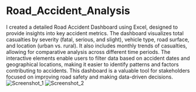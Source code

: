 # Road_Accident_Analysis
I created a detailed Road Accident Dashboard using Excel, designed to provide insights into key accident metrics. The dashboard visualizes total casualties by severity (fatal, serious, and slight), vehicle type, road surface, and location (urban vs. rural). It also includes monthly trends of casualties, allowing for comparative analysis across different time periods. The interactive elements enable users to filter data based on accident dates and geographical locations, making it easier to identify patterns and factors contributing to accidents. This dashboard is a valuable tool for stakeholders focused on improving road safety and making data-driven decisions.
![Screenshot_1](https://github.com/user-attachments/assets/e1dfdcf8-56e5-43a8-8ae1-6fa041004e70)
![Screenshot_2](https://github.com/user-attachments/assets/d3329f86-7c13-4f79-9aa7-8b89994961be)
